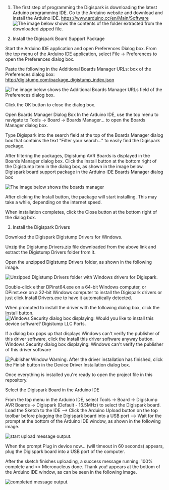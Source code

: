 1. The first step of programming the Digispark is downloading the latest Arduino programming IDE.
Go to the Arduino website and download and install the Arduino IDE.
https://www.arduino.cc/en/Main/Software
![The image below shows the contents of the folder extracted from the downloaded zipped file.](https://startingelectronics.org/tutorials/arduino/digispark/digispark-windows-setup/arduino-folder.png)

2. Install the Digispark Board Support Package

Start the Arduino IDE application and open Preferences Dialog box.
From the top menu of the Arduino IDE application, select File → Preferences to open the Preferences dialog box.

Paste the following in the Additional Boards Manager URLs: box of the Preferences dialog box:
http://digistump.com/package_digistump_index.json

![The image below shows the Additional Boards Manager URLs field of the Preferences dialog box.](https://startingelectronics.org/tutorials/arduino/digispark/digispark-windows-setup/arduino-preferences-urls.png)

Click the OK button to close the dialog box.

Open Boards Manager Dialog Box
In the Arduino IDE, use the top menu to navigate to Tools → Board → Boards Manager... to open the Boards Manager dialog box.

Type Digispark into the search field at the top of the Boards Manager dialog box that contains the text "Filter your search..." to easily find the Digispark package.

After filtering the packages, Digistump AVR Boards is displayed in the Boards Manager dialog box. Click the Install button at the bottom right of the Digistump item in the dialog box, as shown in the image below.
Digispark board support package in the Arduino IDE Boards Manager dialog box

![The image below shows the boards manager](https://startingelectronics.org/tutorials/arduino/digispark/digispark-windows-setup/digispark-board-package.png)

After clicking the Install button, the package will start installing. This may take a while, depending on the internet speed.

When installation completes, click the Close button at the bottom right of the dialog box.

3. Install the Digispark Drivers

Download the Digispark Digistump Drivers for Windows.

Unzip the Digistump.Drivers.zip file downloaded from the above link and extract the Digistump Drivers folder from it.

Open the unzipped Digistump Drivers folder, as shown in the following image.

![Unzipped Digistump Drivers folder with Windows drivers for Digispark.](https://startingelectronics.org/tutorials/arduino/digispark/digispark-windows-setup/digistump-drivers-folder.png)

Double-click either DPinst64.exe on a 64-bit Windows computer, or DPinst.exe on a 32-bit Windows computer to install the Digispark drivers or just click Install Drivers.exe to have it automatically detected.

When prompted to install the driver with the following dialog box, click the Install button.
![Windows Security dialog box displaying: Would you like to install this device software? Digistump LLC Ports.](https://startingelectronics.org/tutorials/arduino/digispark/digispark-windows-setup/digistum-driver-install.png)

If a dialog box pops up that displays Windows can't verify the publisher of this driver software, click the Install this driver software anyway button. Windows Security dialog box displaying: Windows can't verify the publisher of this driver software

![Publisher Window Warning.](https://startingelectronics.org/tutorials/arduino/digispark/digispark-windows-setup/digistump-driver-install-warning.png)
After the driver installation has finished, click the Finish button in the Device Driver Installation dialog box. 

Once everything is installed you're ready to open the project file in this repository. 

Select the Digispark Board in the Arduino IDE

From the top menu in the Arduino IDE, select Tools → Board → Digistump AVR Boards → Digispark (Default - 16.5MHz) to select the Digispark board.
Load the  Sketch to the IDE --> Click the Arduino Upload button on the top toolbar before plugging the Digispark board into a USB port --> Wait for the prompt at the bottom of the Arduino IDE window, as shown in the following image.

![start upload message output.](https://startingelectronics.org/tutorials/arduino/digispark/digispark-windows-setup/digispark-start-upload.png)

When the prompt Plug in device now... (will timeout in 60 seconds) appears, plug the Digispark board into a USB port of the computer.

After the sketch finishes uploading, a success message running: 100% complete and >> Micronucleus done. Thank you! appears at the bottom of the Arduino IDE window, as can be seen in the following image.

![completed message output.](https://startingelectronics.org/tutorials/arduino/digispark/digispark-windows-setup/digispark-finished-upload.png)


